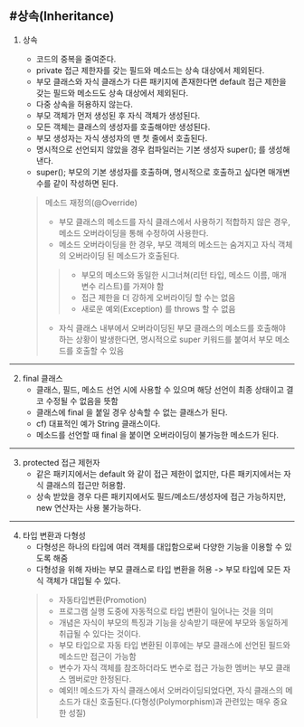 #상속(Inheritance)
------------
1. 상속
    - 코드의 중복을 줄여준다.
    - private 접근 제한자를 갖는 필드와 메소드는 상속 대상에서 제외된다.
    - 부모 클래스와 자식 클래스가 다른 패키지에 존재한다면 default 접근 제한을 갖는 필드와 메소드도 상속 대상에서 제외된다.
    - 다중 상속을 허용하지 않는다.
    - 부모 객체가 먼저 생성된 후 자식 객체가 생성된다.
    - 모든 객체는 클래스의 생성자를 호출해야만 생성된다.
    - 부모 생성자는 자식 생성자의 맨 첫 줄에서 호출된다.
    - 명시적으로 선언되지 않았을 경우 컴파일러는 기본 생성자 super(); 를 생성해 낸다.
    - super();  부모의 기본 생성자를 호출하며, 명시적으로 호출하고 싶다면 매개변수를 같이 작성하면 된다.
    
   > 메소드 재정의(@Override)
   >  - 부모 클래스의 메소드를 자식 클래스에서 사용하기 적합하지 않은 경우, 메소드 오버라이딩을 통해 수정하여 사용한다.
   >  - 메소드 오버라이딩을 한 경우, 부모 객체의 메소드는 숨겨지고 자식 객체의 오버라이딩 된 메소드가 호출된다.
   > > - 부모의 메소드와 동일한 시그너쳐(리턴 타입, 메소드 이름, 매개 변수 리스트)를 가져야 함
   > > - 접근 제한을 더 강하게 오버라이딩 할 수는 없음
   > > - 새로운 예외(Exception) 를 throws 할 수 없음
   > - 자식 클래스 내부에서 오버라이딩된 부모 클래스의 메소드를 호출해야 하는 상황이 발생한다면, 명시적으로 super 키워드를 붙여서 부모 메소드를 호출할 수 있음
   


------------
2. final  클래스
   - 클래스, 필드, 메소드 선언 시에 사용할 수 있으며 해당 선언이 최종 상태이고 결코 수정될 수 없음을 뜻함
   - 클래스에 final 을 붙일 경우 상속할 수 없는 클래스가 된다.
   - cf) 대표적인 예가 String  클래스이다.
   - 메소드를 선언할 때 final 을 붙이면 오버라이딩이 불가능한 메소드가 된다.


------------
3. protected 접근 제헌자
   - 같은 패키지에서는 default 와 같이 접근 제한이 없지만, 다른 패키지에서는 자식 클래스의 접근만 허용함.
   - 상속 받았을 경우 다른 패키지에서도 필드/메소드/생성자에 접근 가능하지만, new 연산자는 사용 불가능하다.

------------
4. 타입 변환과 다형성
   - 다형성은 하나의 타입에 여러 객체를 대입함으로써 다양한 기능을 이용할 수 있도록 해줌
   - 다형성을 위해 자바는 부모 클래스로 타입 변환을 허용 -> 부모 타입에 모든 자식 객체가 대입될 수 있다.
   > - 자동타입변환(Promotion)
   >  - 프로그램 실행 도중에 자동적으로 타입 변환이 일어나는 것을 의미
   >  - 개념은 자식이 부모의 특징과 기능을 상속받기 때문에 부모와 동일하게 취급될 수 있다는 것이다.
   >  - 부모 타입으로 자동 타입 변환된 이후에는 부모 클래스에 선언된 필드와 메소드만 접근이 가능함
   >  - 변수가 자식 객체를 참조하더라도 변수로 접근 가능한 멤버는 부모 클래스 멤버로만 한정된다.
   >  - 예외!! 메소드가 자식 클래스에서 오버라이딩되었다면, 자식 클래스의 메소드가 대신 호출된다.(다형성(Polymorphism)과 관련있는 매우 중요한 성질)